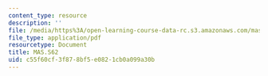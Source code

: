 ```yaml
---
content_type: resource
description: ''
file: /media/https%3A/open-learning-course-data-rc.s3.amazonaws.com/mas-s62-cryptocurrency-engineering-and-design-spring-2018/c55f60cf3f878bf5e0821cb0a099a30b_MAS-S62S18-lec01.pdf
file_type: application/pdf
resourcetype: Document
title: MAS.S62
uid: c55f60cf-3f87-8bf5-e082-1cb0a099a30b
---
```

